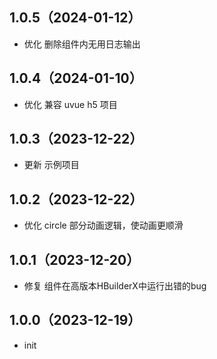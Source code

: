 ## 1.0.5（2024-01-12）
- 优化 删除组件内无用日志输出
## 1.0.4（2024-01-10）
- 优化 兼容 uvue h5 项目
## 1.0.3（2023-12-22）
- 更新 示例项目
## 1.0.2（2023-12-22）
- 优化 circle 部分动画逻辑，使动画更顺滑
## 1.0.1（2023-12-20）
- 修复 组件在高版本HBuilderX中运行出错的bug
## 1.0.0（2023-12-19）
- init
